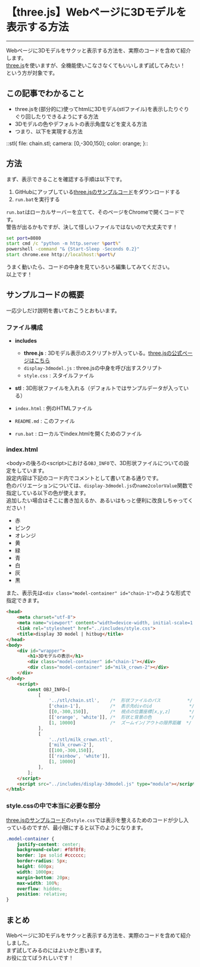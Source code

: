 # 【three.js】Webページに3Dモデルを表示する方法
[](::tags::3D,three.js,JavaScript,Web制作)

---

Webページに3Dモデルをサクッと表示する方法を、実際のコードを含めて紹介します。  
[three.js](https://threejs.org/)を使いますが、全機能使いこなさなくてもいいしまず試してみたい！　という方が対象です。

## この記事でわかること
- three.jsを(部分的に)使ってhtmlに3Dモデル(stlファイル)を表示したりぐりぐり回したりできるようにする方法
- 3Dモデルの色やデフォルトの表示角度などを変える方法
- つまり、以下を実現する方法

::stl{
    file: chain.stl;
    camera: [0,-300,150];
    color: orange;
}::


## 方法
まず、表示できることを確認する手順は以下です。
1. GitHubにアップしている[three.jsのサンプルコード](https://github.com/hitbug0/example-of-threejs)をダウンロードする
1. `run.bat`を実行する

`run.bat`はローカルサーバーを立てて、そのページをChromeで開くコードです。  
警告が出るかもですが、決して怪しいファイルではないので大丈夫です！
```cmd
set port=8080
start cmd /c "python -m http.server %port%"
powershell -command "& {Start-Sleep -Seconds 0.2}"
start chrome.exe http://localhost:%port%/
```

うまく動いたら、コードの中身を見ていろいろ編集してみてください。  
以上です！

## サンプルコードの概要
一応少しだけ説明を書いておこうとおもいます。

### ファイル構成
- **includes**
    - **three.js** : 3Dモデル表示のスクリプトが入っている。[three.jsの公式ページはこちら](https://threejs.org/)
    - `display-3dmodel.js` : three.jsの中身を呼び出すスクリプト
    - `style.css` : スタイルファイル
    
- **stl** : 3D形状ファイルを入れる（デフォルトではサンプルデータが入っている）
- `index.html` : 例のHTMLファイル
- `README.md` : このファイル
- `run.bat` : ローカルでindex.htmlを開くためのファイル


### index.html
\<body>の後ろの\<script>における`OBJ_INFO`で、3D形状ファイルについての設定をしています。  
設定内容は下記のコード内でコメントとして書いてある通りです。  
色のバリエーションについては、`display-3dmodel.js`の`name2colorValue`関数で指定している以下の色が使えます。  
追加したい場合はそこに書き加えるか、あるいはもっと便利に改良しちゃってください！  
- 赤
- ピンク
- オレンジ
- 黄
- 緑
- 青
- 白
- 灰
- 黒

また、表示先は`<div class="model-container" id="chain-1">`のような形式で指定できます。

```html
<head>
    <meta charset="utf-8">
    <meta name="viewport" content="width=device-width, initial-scale=1.0">
    <link rel="stylesheet" href="../includes/style.css">
    <title>display 3D model | hitbug</title>
</head>
<body>
    <div id="wrapper">
        <h1>3Dモデルの表示</h1>
        <div class="model-container" id="chain-1"></div>
        <div class="model-container" id="milk_crown-2"></div>
    </div>
</body>
    <script>
        const OBJ_INFO=[
            [
                '../stl/chain.stl',    /*  形状ファイルのパス          */
                ['chain-1'],           /*  表示先divのid              */
                [[0,-300,150]],        /*  視点の位置座標[x,y,z]       */
                [['orange', 'white']], /*  形状と背景の色              */
                [1, 10000]             /*  ズームイン/アウトの限界距離  */
            ],
            [
                '../stl/milk_crown.stl',
                ['milk_crown-2'],
                [[100,-300,150]],
                [['rainbow', 'white']],
                [1, 10000]
            ],
        ];
    </script>
    <script src="../includes/display-3dmodel.js" type="module"></script>
</html>
```

### style.cssの中で本当に必要な部分
[three.jsのサンプルコード](https://github.com/hitbug0/example-of-threejs)の`style.css`では表示を整えるためのコードが少し入っているのですが、最小限にすると以下のようになります。  

```CSS
.model-container {
    justify-content: center;
    background-color: #f8f8f8;
    border: 1px solid #cccccc;
    border-radius: 5px;
    height: 600px;
    width: 1000px;
    margin-bottom: 20px;
    max-width: 100%;
    overflow: hidden;
    position: relative;
}
```

## まとめ
Webページに3Dモデルをサクッと表示する方法を、実際のコードを含めて紹介しました。  
まず試してみるのにはよいかと思います。  
お役に立てばうれしいです！


